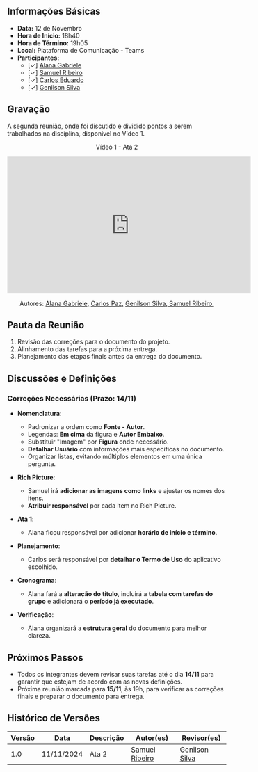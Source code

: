 ## Informações Básicas

- **Data:** 12 de Novembro
- **Hora de Início:** 18h40
- **Hora de Término:** 19h05
- **Local:** Plataforma de Comunicação - Teams
- **Participantes:**
  - [✓] [Alana Gabriele](https://github.com/alanagabriele)
  - [✓] [Samuel Ribeiro](https://github.com/SamuelRicosta)
  - [✓] [Carlos Eduardo](https://github.com/dudupaz)
  - [✓] [Genilson Silva](https://github.com/GenilsonJrs)

## Gravação
A segunda reunião, onde foi discutido e dividido pontos a serem trabalhados na disciplina, disponível no Vídeo 1.


<div style="text-align: center">
<p>Vídeo 1 - Ata 2</p>
</div>

<iframe width="560" height="315" src="https://www.youtube.com/embed/X02jmvCRcqU?si=4pZOjDxracsqUWyt" title="YouTube video player" frameborder="0" allow="accelerometer; autoplay; clipboard-write; encrypted-media; gyroscope; picture-in-picture; web-share" referrerpolicy="strict-origin-when-cross-origin" allowfullscreen></iframe>

<p style="text-align: center; font-size: 14px;">
    Autores: <a href="https://github.com/alanagabriele" target="_blank">Alana Gabriele,</a> <a href="https://github.com/dudupaz" target="_blank">Carlos Paz,</a> <a href="https://github.com/GenilsonJrs" target="_blank">Genilson Silva,</a><a href="https://github.com/SamuelRicosta" target="_blank"> Samuel Ribeiro. </a>
</p>

## Pauta da Reunião

1. Revisão das correções para o documento do projeto.
2. Alinhamento das tarefas para a próxima entrega.
3. Planejamento das etapas finais antes da entrega do documento.

## Discussões e Definições

### Correções Necessárias (Prazo: 14/11)

- **Nomenclatura**:

  - Padronizar a ordem como **Fonte - Autor**.
  - Legendas: **Em cima** da figura e **Autor Embaixo**.
  - Substituir "Imagem" por **Figura** onde necessário.
  - **Detalhar Usuário** com informações mais específicas no documento.
  - Organizar listas, evitando múltiplos elementos em uma única pergunta.

- **Rich Picture**:

  - Samuel irá **adicionar as imagens como links** e ajustar os nomes dos itens.
  - **Atribuir responsável** por cada item no Rich Picture.

- **Ata 1**:

  - Alana ficou responsável por adicionar **horário de início e término**.

- **Planejamento**:

  - Carlos será responsável por **detalhar o Termo de Uso** do aplicativo escolhido.

- **Cronograma**:

  - Alana fará a **alteração do título**, incluirá a **tabela com tarefas do grupo** e adicionará o **período já executado**.

- **Verificação**:
  - Alana organizará a **estrutura geral** do documento para melhor clareza.

## Próximos Passos

- Todos os integrantes devem revisar suas tarefas até o dia **14/11** para garantir que estejam de acordo com as novas definições.
- Próxima reunião marcada para **15/11**, às 19h, para verificar as correções finais e preparar o documento para entrega.

## Histórico de Versões

| Versão |    Data    | Descrição | Autor(es)                                          | Revisor(es)                                      |
| ------ | :--------: | --------- | -------------------------------------------------- | ------------------------------------------------ |
| 1.0    | 11/11/2024 | Ata 2     | [Samuel Ribeiro](https://github.com/SamuelRicosta) | [Genilson Silva](https://github.com/GenilsonJrs) |
